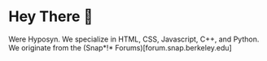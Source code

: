 # Hey There 👋

Were Hyposyn. We specialize in HTML, CSS, Javascript, C++, and Python.
We originate from the (Snap*!* Forums)[forum.snap.berkeley.edu]
